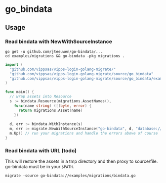 # go_bindata

## Usage



### Read bindata with NewWithSourceInstance

```shell
go get -u github.com/jteeuwen/go-bindata/...
cd examples/migrations && go-bindata -pkg migrations .
```

```go
import (
  "github.com/vippsas/vipps-login-golang-migrate/"
  "github.com/vippsas/vipps-login-golang-migrate/source/go_bindata"
  "github.com/vippsas/vipps-login-golang-migrate/source/go_bindata/examples/migrations"
)

func main() {
  // wrap assets into Resource
  s := bindata.Resource(migrations.AssetNames(),
    func(name string) ([]byte, error) {
      return migrations.Asset(name)
    })
    
  d, err := bindata.WithInstance(s)
  m, err := migrate.NewWithSourceInstance("go-bindata", d, "database://foobar")
  m.Up() // run your migrations and handle the errors above of course
}
```

### Read bindata with URL (todo)

This will restore the assets in a tmp directory and then
proxy to source/file. go-bindata must be in your `$PATH`.

```
migrate -source go-bindata://examples/migrations/bindata.go
```


